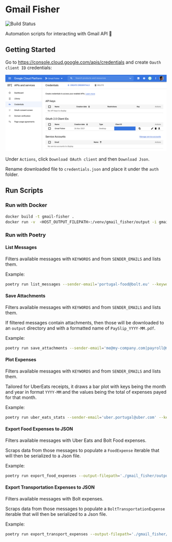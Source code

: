 # Gmail Fisher

![Build Status](https://api.travis-ci.com/Vnepomuceno/gmail-fisher.svg?branch=master)

Automation scripts for interacting with Gmail API 🎣

## Getting Started

Go to https://console.cloud.google.com/apis/credentials and create `Oauth client ID` credentials:

![OAuth 2.0 client credentials](docs/credentials.png)

Under `Actions`, click `Download OAuth client` and then `Download Json`.

Rename downloaded file to `credentials.json` and place it under the `auth` folder. 

## Run Scripts

### Run with Docker

```bash
docker build -t gmail-fisher .
docker run -v  <HOST_OUTPUT_FILEPATH>:/venv/gmail_fisher/output -i gmail-fisher
```

### Run with Poetry

#### List Messages

Filters available messages with `KEYWORDS` and from `SENDER_EMAILS` and lists them.

Example:
```bash
poetry run list_messages --sender-email='portugal-food@bolt.eu' --keywords='Delivery'
```

#### Save Attachments

Filters available messages with `KEYWORDS` and from `SENDER_EMAILS` and lists them.

If filtered messages contain attachments, then those will be downloaded
to an `output` directory and with a formatted name of `PaySlip_YYYY-MM.pdf`.

Example:
```bash
poetry run save_attachments --sender-email='me@my-company.com|payroll@my-company.com' --keywords='payslip'
```

#### Plot Expenses

Filters available messages with `KEYWORDS` and from `SENDER_EMAILS` and lists them.

Tailored for UberEats receipts, it draws a bar plot with keys being the month and year in format `YYYY-MM` and
the values being the total of expenses payed for that month.

Example:
```bash
poetry run uber_eats_stats --sender-email='uber.portugal@uber.com' --keywords='Total'
```

#### Export Food Expenses to JSON

Filters available messages with Uber Eats and Bolt Food expenses.

Scraps data from those messages to populate a `FoodExpense` iterable that will then be serialized to a Json file.

Example:
```bash
poetry run export_food_expenses --output-filepath='./gmail_fisher/output/food_expenses.json'
```

#### Export Transportation Expenses to JSON

Filters available messages with Bolt expenses.

Scraps data from those messages to populate a `BoltTransportationExpense` iterable that will then be serialized to a Json file.

Example:
```bash
poetry run export_transport_expenses --output-filepath='./gmail_fisher/output/transport_expenses.json'
```